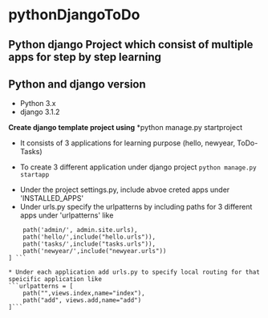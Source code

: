# pythonDjangoToDo

## Python django Project which consist of multiple apps for step by step learning

## Python and django version
* Python 3.x
* django 3.1.2

**Create django template project using**
*python manage.py startproject

- It consists of 3 applications for learning purpose (hello, newyear, ToDo-Tasks)
* To create 3 different application under django project
```python manage.py startapp```

- Under the project settings.py, include abvoe creted apps under 'INSTALLED_APPS'
- Under urls.py specify the urlpatterns by including paths for 3 different apps under 'urlpatterns' like 
```urlpatterns = [
    path('admin/', admin.site.urls),
    path('hello/',include("hello.urls")),
    path('tasks/',include("tasks.urls")),
    path('newyear/',include("newyear.urls"))
] ```

* Under each application add urls.py to specify local routing for that speicific application like
```urlpatterns = [
    path("",views.index,name="index"),
    path("add", views.add,name="add")
]```
